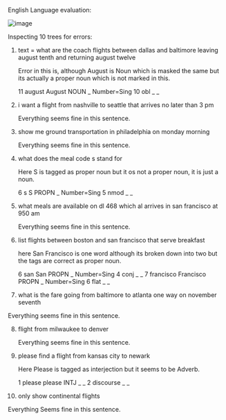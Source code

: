 English Language evaluation:

![image](https://github.com/suyash2819/LING-L545/assets/28905722/1335a26b-7145-4d75-bbda-793769a710a4)


Inspecting 10 trees for errors:

1. text = what are the coach flights between dallas and baltimore leaving august tenth and returning august twelve

   Error in this is, although August is Noun which is masked the same but its actually a proper noun which is not marked in this.

   11	august	August	NOUN	_	Number=Sing	10	obl	_	_

2. i want a flight from nashville to seattle that arrives no later than 3 pm

   Everything seems fine in this sentence.

3. show me ground transportation in philadelphia on monday morning

   Everything seems fine in this sentence.

4.  what does the meal code s stand for

      Here S is tagged as proper noun but it os not a proper noun, it is just a noun.

      6	s	S	PROPN	_	Number=Sing	5	nmod	_	_

5. what meals are available on dl 468 which al arrives in san francisco at 950 am

   Everything seems fine in this sentence.

6. list flights between boston and san francisco that serve breakfast

   here San Francisco is one word although its broken down into two but the tags are correct as proper noun.

     6	san	San	PROPN	_	Number=Sing	4	conj	_	_
     7	francisco	Francisco	PROPN	_	Number=Sing	6	flat	_	_

7.  what is the fare going from baltimore to atlanta one way on november seventh

   Everything seems fine in this sentence.

8. flight from milwaukee to denver

   Everything seems fine in this sentence.

9. please find a flight from kansas city to newark

     Here Please is tagged as interjection but it seems to be Adverb.

     1	please	please	INTJ	_	_	2	discourse	_	_

10. only show continental flights

  Everything Seems fine in this sentence.
